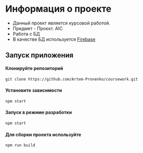 # Информация о проекте
+ Данный проект является курсовой работой.<br>
+ Предмет - Проєкт. АІС<br>
+ Работа с БД
+ В качестве БД используется [Firebase](https://firebase.google.com/ "")

## Запуск приложения
#### Клонируйте репозиторий
```
git clone https://github.com/Artem-Pronenko/coursework.git
```
#### Установите зависимости
```
npm start
```
#### Запуск в режиме разработки
```
npm start
```
#### Для сборки проекта используйте 
```
npm run build
```
